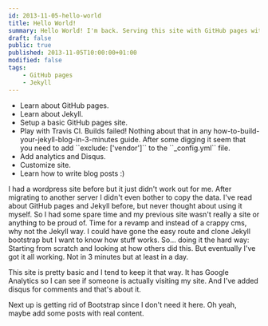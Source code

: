 ```yaml
---
id: 2013-11-05-hello-world
title: Hello World!
summary: Hello World! I'm back. Serving this site with GitHub pages with a touch of Jekyll.
draft: false
public: true
published: 2013-11-05T10:00:00+01:00
modified: false
tags:
    - GitHub pages
    - Jekyll
---
```


<ul class="no-bullet">
    <li><i class="fa fa-check-square-o"></i> Learn about GitHub pages.</li>
    <li><i class="fa fa-check-square-o"></i> Learn about Jekyll.</li>
    <li><i class="fa fa-check-square-o"></i> Setup a basic GitHub pages site.</li>
    <li><i class="fa fa-check-square-o"></i> Play with Travis CI. Builds failed! Nothing about that in any how-to-build-your-jekyll-blog-in-3-minutes guide. After some digging it seem that you need to add ``exclude: ['vendor']`` to the ``_config.yml`` file.</li>
    <li><i class="fa fa-check-square-o"></i> Add analytics and Disqus.</li>
    <li><i class="fa fa-check-square-o"></i> Customize site.</li>
    <li><i class="fa fa-square-o"></i> Learn how to write blog posts :)</li>
</ul>

I had a wordpress site before but it just didn't work out for me. After migrating to another server I didn't even bother to copy the data. I've read about GitHub pages and Jekyll before, but never thought about using it myself. So I had some spare time and my previous site wasn't really a site or anything to be proud of. Time for a revamp and instead of a crappy cms, why not the Jekyll way. I could have gone the easy route and clone Jekyll bootstrap but I want to know how stuff works. So... doing it the hard way: Starting from scratch and looking at how others did this. But eventually I've got it all working. Not in 3 minutes but at least in a day.

This site is pretty basic and I tend to keep it that way. It has Google Analytics so I can see if someone is actually visiting my site. And I've added disqus for comments and that's about it.

Next up is getting rid of Bootstrap since I don't need it here. Oh yeah, maybe add some posts with real content.

